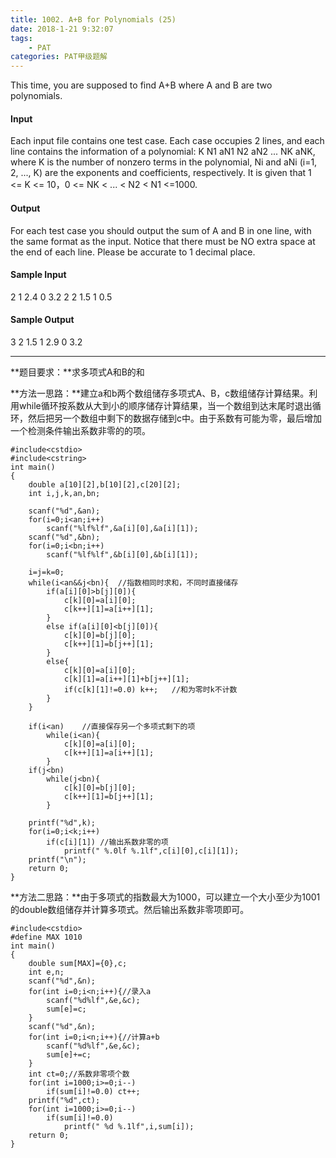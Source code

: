 ```yaml
---
title: 1002. A+B for Polynomials (25)
date: 2018-1-21 9:32:07
tags: 
	- PAT
categories: PAT甲级题解
---
```


This time, you are supposed to find A+B where A and B are two polynomials.
#### Input
Each input file contains one test case. Each case occupies 2 lines, and each line contains the information of a polynomial: K N1 aN1 N2 aN2 ... NK aNK, where K is the number of nonzero terms in the polynomial, Ni and aNi (i=1, 2, ..., K) are the exponents and coefficients, respectively. It is given that 1 <= K <= 10，0 <= NK < ... < N2 < N1 <=1000.
#### Output
For each test case you should output the sum of A and B in one line, with the same format as the input. Notice that there must be NO extra space at the end of each line. Please be accurate to 1 decimal place.

#### Sample Input

2  1  2.4  0  3.2
2  2  1.5  1  0.5

#### Sample Output

3  2  1.5  1  2.9  0  3.2
***
**题目要求：**求多项式A和B的和

**方法一思路：**建立a和b两个数组储存多项式A、B，c数组储存计算结果。利用while循环按系数从大到小的顺序储存计算结果，当一个数组到达末尾时退出循环，然后把另一个数组中剩下的数据存储到c中。由于系数有可能为零，最后增加一个检测条件输出系数非零的的项。

```
#include<cstdio>
#include<cstring>
int main()
{
    double a[10][2],b[10][2],c[20][2];
    int i,j,k,an,bn;
	
    scanf("%d",&an);
    for(i=0;i<an;i++)
        scanf("%lf%lf",&a[i][0],&a[i][1]);
    scanf("%d",&bn);
    for(i=0;i<bn;i++)
        scanf("%lf%lf",&b[i][0],&b[i][1]);

    i=j=k=0;
    while(i<an&&j<bn){  //指数相同时求和，不同时直接储存
        if(a[i][0]>b[j][0]){
            c[k][0]=a[i][0];
            c[k++][1]=a[i++][1];
        }
        else if(a[i][0]<b[j][0]){
            c[k][0]=b[j][0];
            c[k++][1]=b[j++][1];
        }
        else{
            c[k][0]=a[i][0];
            c[k][1]=a[i++][1]+b[j++][1];
            if(c[k][1]!=0.0) k++;	//和为零时k不计数
        }
    }

    if(i<an)    //直接保存另一个多项式剩下的项
        while(i<an){
            c[k][0]=a[i][0];
            c[k++][1]=a[i++][1];
        }
    if(j<bn)
        while(j<bn){
            c[k][0]=b[j][0];
            c[k++][1]=b[j++][1];
        }

    printf("%d",k);
    for(i=0;i<k;i++)
        if(c[i][1])	//输出系数非零的项
            printf(" %.0lf %.1lf",c[i][0],c[i][1]);
    printf("\n");
    return 0;
}
```

**方法二思路：**由于多项式的指数最大为1000，可以建立一个大小至少为1001的double数组储存并计算多项式。然后输出系数非零项即可。

```
#include<cstdio>
#define MAX 1010
int main()
{
    double sum[MAX]={0},c;
    int e,n;
    scanf("%d",&n);
    for(int i=0;i<n;i++){//录入a
        scanf("%d%lf",&e,&c);
        sum[e]=c;
    }
    scanf("%d",&n);
    for(int i=0;i<n;i++){//计算a+b
        scanf("%d%lf",&e,&c);
        sum[e]+=c;
    }
    int ct=0;//系数非零项个数
    for(int i=1000;i>=0;i--)
        if(sum[i]!=0.0) ct++;
    printf("%d",ct);
    for(int i=1000;i>=0;i--)
        if(sum[i]!=0.0)
            printf(" %d %.1lf",i,sum[i]);
    return 0;
}
```